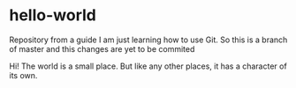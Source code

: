 # hello-world
Repository from a guide
I am just learning how to use Git.
So this is a branch of master and this changes are yet to be commited

Hi!
The world is a small place. But like any other places, it has a character of its own.

